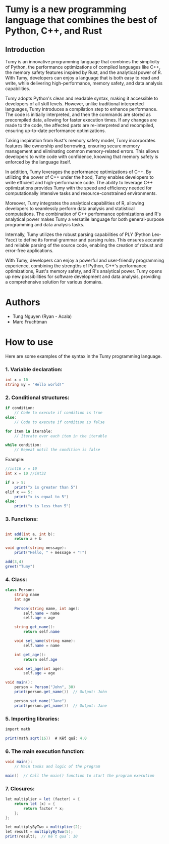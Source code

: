 # Tumy is a new programming language that combines the best of Python, C++, and Rust

## Introduction

Tumy is an innovative programming language that combines the simplicity of Python, the performance optimizations of compiled languages like C++, the memory safety features inspired by Rust, and the analytical power of R. With Tumy, developers can enjoy a language that is both easy to read and write, while delivering high-performance, memory safety, and data analysis capabilities.

Tumy adopts Python's clean and readable syntax, making it accessible to developers of all skill levels. However, unlike traditional interpreted languages, Tumy introduces a compilation step to enhance performance. The code is initially interpreted, and then the commands are stored as precompiled data, allowing for faster execution times. If any changes are made to the code, the affected parts are re-interpreted and recompiled, ensuring up-to-date performance optimizations.

Taking inspiration from Rust's memory safety model, Tumy incorporates features like ownership and borrowing, ensuring secure memory management and eliminating common memory-related errors. This allows developers to write code with confidence, knowing that memory safety is enforced by the language itself.

In addition, Tumy leverages the performance optimizations of C++. By utilizing the power of C++ under the hood, Tumy enables developers to write efficient and high-performance code. The ability to leverage C++ optimizations provides Tumy with the speed and efficiency needed for computationally intensive tasks and resource-constrained environments.

Moreover, Tumy integrates the analytical capabilities of R, allowing developers to seamlessly perform data analysis and statistical computations. The combination of C++ performance optimizations and R's analytical power makes Tumy a versatile language for both general-purpose programming and data analysis tasks.

Internally, Tumy utilizes the robust parsing capabilities of PLY (Python Lex-Yacc) to define its formal grammar and parsing rules. This ensures accurate and reliable parsing of the source code, enabling the creation of robust and error-free applications.

With Tumy, developers can enjoy a powerful and user-friendly programming experience, combining the strengths of Python, C++'s performance optimizations, Rust's memory safety, and R's analytical power. Tumy opens up new possibilities for software development and data analysis, providing a comprehensive solution for various domains.

# Authors
- Tung Nguyen (Ryan - Acala)
- Marc Fruchtman

# How to use

Here are some examples of the syntax in the Tumy programming language.

### 1. Variable declaration:

```cs
int x = 10
string &y = "Hello world!"
```

### 2. Conditional structures:

```cs
if condition:
    // Code to execute if condition is true
else:
    // Code to execute if condition is false

for item in iterable:
    // Iterate over each item in the iterable

while condition:
    // Repeat until the condition is false

```

Example:

```cs
//int16 x = 10
int x = 10 //int32

if x > 5:
    print("x is greater than 5")
elif x == 5:
    print("x is equal to 5")
else:
    print("x is less than 5")

```

### 3. Functions:

```cs

int add(int a, int b):
    return a + b

void greet(string message):
    print("Hello, " + message + "!")

add(3,4)
greet("Tumy")

```

### 4. Class:

```cs
class Person:
    string name
    int age

    Person(string name, int age):
        self.name = name
        self.age = age

    string get_name():
        return self.name

    void set_name(string name):
        self.name = name

    int get_age():
        return self.age

    void set_age(int age):
        self.age = age

void main():
    person = Person("John", 30)
    print(person.get_name())  // Output: John

    person.set_name("Jane")
    print(person.get_name())  // Output: Jane

```

### 5. Importing libraries:

```cs
import math

print(math.sqrt(16))  # Kết quả: 4.0
```

### 6. The main execution function:

```cs
void main():
    // Main tasks and logic of the program

main()  // Call the main() function to start the program execution

```

### 7. Closures:

```cs
let multiplier = let (factor) = {
    return let (x) = {
        return factor * x;
    };
};

let multiplyByTwo = multiplier(2);
let result = multiplyByTwo(5);
print(result);  // Kết quả: 10

```
